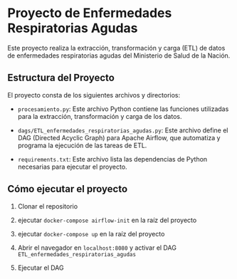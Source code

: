 # Proyecto de Enfermedades Respiratorias Agudas

Este proyecto realiza la extracción, transformación y carga (ETL) de datos de enfermedades respiratorias agudas del Ministerio de Salud de la Nación.

## Estructura del Proyecto

El proyecto consta de los siguientes archivos y directorios:

- `procesamiento.py`: Este archivo Python contiene las funciones utilizadas para la extracción, transformación y carga de los datos.

- `dags/ETL_enfermedades_respiratorias_agudas.py`: Este archivo define el DAG (Directed Acyclic Graph) para Apache Airflow, que automatiza y programa la ejecución de las tareas de ETL.

- `requirements.txt`: Este archivo lista las dependencias de Python necesarias para ejecutar el proyecto.

## Cómo ejecutar el proyecto

1. Clonar el repositorio

2. ejecutar `docker-compose airflow-init` en la raíz del proyecto

3. ejecutar `docker-compose up` en la raíz del proyecto

4. Abrir el navegador en `localhost:8080` y activar el DAG `ETL_enfermedades_respiratorias_agudas`

5. Ejecutar el DAG
